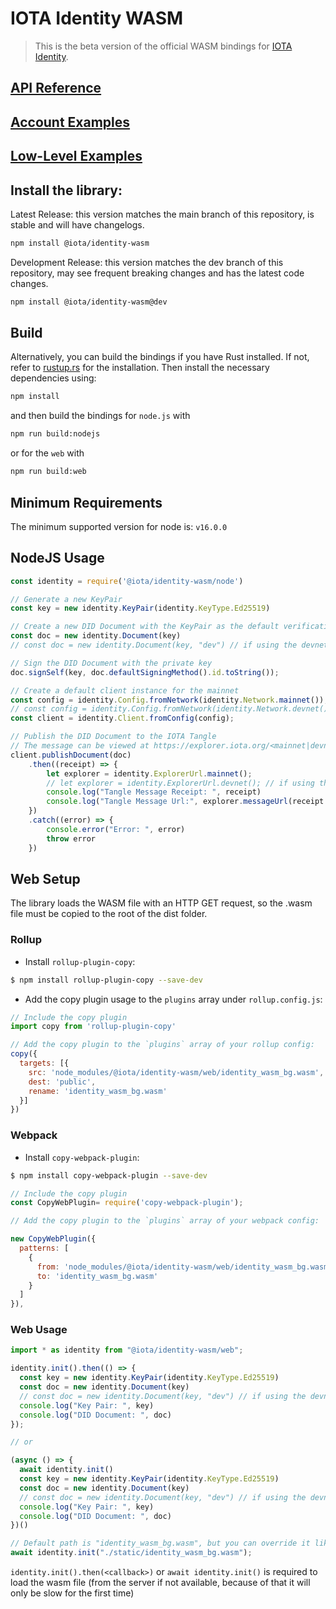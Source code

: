 # IOTA Identity WASM

> This is the beta version of the official WASM bindings for [IOTA Identity](https://github.com/iotaledger/identity.rs).

## [API Reference](https://wiki.iota.org/identity.rs/libraries/wasm/api_reference)

## [Account Examples](https://github.com/iotaledger/identity.rs/blob/main/bindings/wasm/examples-account/README.md)
## [Low-Level Examples](https://github.com/iotaledger/identity.rs/blob/main/bindings/wasm/examples/README.md)

## Install the library:

Latest Release: this version matches the main branch of this repository, is stable and will have changelogs.
```bash
npm install @iota/identity-wasm
```

Development Release: this version matches the dev branch of this repository, may see frequent breaking changes and has the latest code changes.
```bash
npm install @iota/identity-wasm@dev
```

## Build

Alternatively, you can build the bindings if you have Rust installed. If not, refer to [rustup.rs](https://rustup.rs) for the installation. Then install the necessary dependencies using:
```bash
npm install
```

and then build the bindings for `node.js` with

```bash
npm run build:nodejs
```

or for the `web` with

```bash
npm run build:web
```

## Minimum Requirements

The minimum supported version for node is: `v16.0.0`

## NodeJS Usage
<!-- 
Test this example using https://github.com/anko/txm: `txm README.md`

Replace imports with local paths for txm:
!test program
cat \
| sed -e "s#require('@iota/identity-wasm/node')#require('./node/identity_wasm.js')#" \
| node
-->
<!-- !test check Nodejs Example -->
```javascript
const identity = require('@iota/identity-wasm/node')

// Generate a new KeyPair
const key = new identity.KeyPair(identity.KeyType.Ed25519)

// Create a new DID Document with the KeyPair as the default verification method
const doc = new identity.Document(key)
// const doc = new identity.Document(key, "dev") // if using the devnet

// Sign the DID Document with the private key
doc.signSelf(key, doc.defaultSigningMethod().id.toString());

// Create a default client instance for the mainnet
const config = identity.Config.fromNetwork(identity.Network.mainnet());
// const config = identity.Config.fromNetwork(identity.Network.devnet()); // if using the devnet
const client = identity.Client.fromConfig(config);

// Publish the DID Document to the IOTA Tangle
// The message can be viewed at https://explorer.iota.org/<mainnet|devnet>/transaction/<messageId>
client.publishDocument(doc)
    .then((receipt) => {
        let explorer = identity.ExplorerUrl.mainnet();
        // let explorer = identity.ExplorerUrl.devnet(); // if using the devnet
        console.log("Tangle Message Receipt: ", receipt)
        console.log("Tangle Message Url:", explorer.messageUrl(receipt.messageId))
    })
    .catch((error) => {
        console.error("Error: ", error)
        throw error
    })
```

## Web Setup

The library loads the WASM file with an HTTP GET request, so the .wasm file must be copied to the root of the dist folder.

### Rollup

- Install `rollup-plugin-copy`:

```bash
$ npm install rollup-plugin-copy --save-dev
```

- Add the copy plugin usage to the `plugins` array under `rollup.config.js`:

```js
// Include the copy plugin
import copy from 'rollup-plugin-copy'

// Add the copy plugin to the `plugins` array of your rollup config:
copy({
  targets: [{
    src: 'node_modules/@iota/identity-wasm/web/identity_wasm_bg.wasm',
    dest: 'public',
    rename: 'identity_wasm_bg.wasm'
  }]
})
```

### Webpack

- Install `copy-webpack-plugin`:

```bash
$ npm install copy-webpack-plugin --save-dev
```

```js
// Include the copy plugin
const CopyWebPlugin= require('copy-webpack-plugin');

// Add the copy plugin to the `plugins` array of your webpack config:

new CopyWebPlugin({
  patterns: [
    {
      from: 'node_modules/@iota/identity-wasm/web/identity_wasm_bg.wasm',
      to: 'identity_wasm_bg.wasm'
    }
  ]
}),
```

### Web Usage

```js
import * as identity from "@iota/identity-wasm/web";

identity.init().then(() => {
  const key = new identity.KeyPair(identity.KeyType.Ed25519)
  const doc = new identity.Document(key)
  // const doc = new identity.Document(key, "dev") // if using the devnet
  console.log("Key Pair: ", key)
  console.log("DID Document: ", doc)
});

// or

(async () => {
  await identity.init()
  const key = new identity.KeyPair(identity.KeyType.Ed25519)
  const doc = new identity.Document(key)
  // const doc = new identity.Document(key, "dev") // if using the devnet
  console.log("Key Pair: ", key)
  console.log("DID Document: ", doc)
})()

// Default path is "identity_wasm_bg.wasm", but you can override it like this
await identity.init("./static/identity_wasm_bg.wasm");
```

`identity.init().then(<callback>)` or `await identity.init()` is required to load the wasm file (from the server if not available, because of that it will only be slow for the first time)

